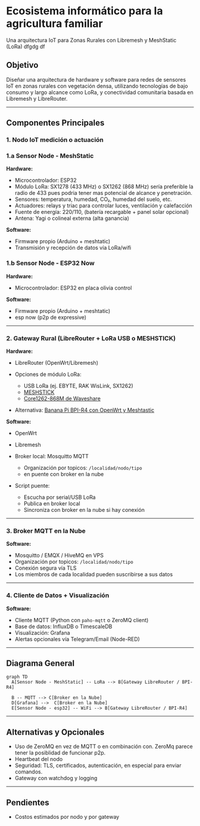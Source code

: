# Ecosistema informático para la agricultura familiar


Una arquitectura IoT para Zonas Rurales con Libremesh y MeshStatic (LoRa) dfgdg df 

## Objetivo

Diseñar una arquitectura de hardware y software para redes de sensores IoT en zonas rurales con vegetación densa, utilizando tecnologías de bajo consumo y largo alcance como LoRa, y conectividad comunitaria basada en Libremesh y LibreRouter.

---

## Componentes Principales

### 1. Nodo IoT medición o actuación

### 1.a Sensor Node - MeshStatic

**Hardware:**

* Microcontrolador: ESP32
* Módulo LoRa: SX1278 (433 MHz) o SX1262 (868 MHz) sería preferible la radio de 433 pues podria tener mas potencial de alcance y penetración.&#x20;
* Sensores: temperatura, humedad, CO₂, humedad del suelo, etc.
* Actuadores: relays y triac para controlar luces, ventilación y calefacción
* Fuente de energía: 220/110, (batería recargable + panel solar opcional)
* Antena: Yagi o colineal externa (alta ganancia)

**Software:**

* Firmware propio (Arduino + meshtatic)
* Transmisión y recepción de datos vía LoRa/wifi&#x20;

### 1.b Sensor Node - ESP32 Now

**Hardware:**

* Microcontrolador: ESP32 en placa olivia control&#x20;

**Software:**

* Firmware propio (Arduino + meshtatic)
* esp now (p2p de expressive)

---

### 2. Gateway Rural (LibreRouter + LoRa USB o MESHSTICK)

**Hardware:**

* LibreRouter (OpenWrt/Libremesh)
* Opciones de módulo LoRa:

  * USB LoRa (ej. EBYTE, RAK WisLink, SX1262)
  * [MESHSTICK](https://github.com/markbirss/MESHSTICK)
  * [Core1262-868M de Waveshare](https://www.waveshare.com/core1262-868m.htm)
* Alternativa: [Banana Pi BPI-R4 con OpenWrt y Meshtastic](https://forum.openwrt.org/t/meshtastic-running-on-bananapi-bpi-r4-and-openwrt-one/222812)

**Software:**

* OpenWrt
* Libremesh&#x20;
* Broker local: Mosquitto MQTT&#x20;

  * Organización por topicos: `/localidad/nodo/tipo`
  * en puente con broker en la nube
* Script puente:

  * Escucha por serial/USB LoRa
  * Publica en broker local
  * Sincroniza con broker en la nube si hay conexión

---

### 3. Broker MQTT en la Nube

**Software:**

* Mosquitto / EMQX / HiveMQ en VPS
* Organización por topicos: `/localidad/nodo/tipo`
* Conexión segura vía TLS
* Los miembros de cada localidad pueden suscribirse a sus datos

---

### 4. Cliente de Datos + Visualización

**Software:**

* Cliente MQTT (Python con `paho-mqtt` o ZeroMQ client)
* Base de datos: InfluxDB o TimescaleDB
* Visualización: Grafana
* Alertas opcionales vía Telegram/Email (Node-RED)

---

## Diagrama General

```mermaid
graph TD
  A[Sensor Node - MeshStatic] -- LoRa --> B[Gateway LibreRouter / BPI-R4]
  
  B -- MQTT --> C[Broker en la Nube]
  D[Grafana] -->  C[Broker en la Nube]
  E[Sensor Node - esp32] -- WiFi --> B[Gateway LibreRouter / BPI-R4]

```

---

## Alternativas y Opcionales

* Uso de ZeroMQ en vez de MQTT o en combinación con. ZeroMq parece tener la posiblidad de funcionar p2p.
* Heartbeat del nodo
* Seguridad: TLS, certificados, autenticación, en especial para enviar comandos.&#x20;
* Gateway con watchdog y logging

---

## Pendientes

* Costos estimados por nodo y por gateway
